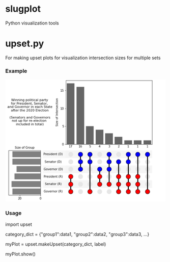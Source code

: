 # slugplot
Python visualization tools

# upset.py
For making upset plots for visualization intersection sizes for multiple sets

### Example
![Example Plot](/example_upset_party2020.png)
### Usage
import upset

category_dict = {"group1":data1, "group2":data2, "group3":data3, ...}

myPlot = upset.makeUpset(category_dict, label)

myPlot.show()
